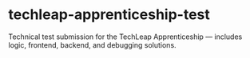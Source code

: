 # techleap-apprenticeship-test
Technical test submission for the TechLeap Apprenticeship — includes logic, frontend, backend, and debugging solutions.

